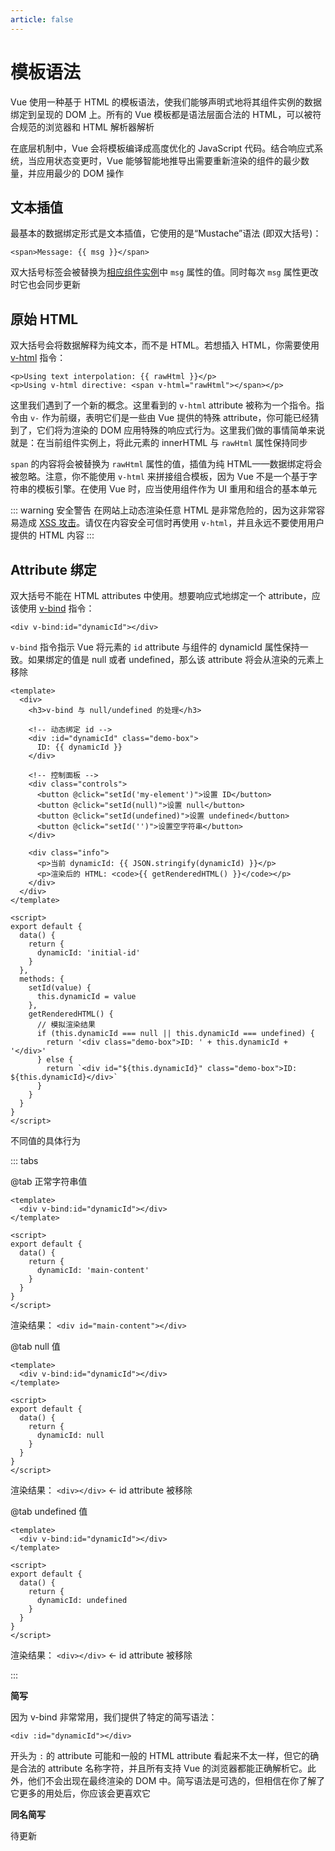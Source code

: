 ```yaml
---
article: false
---
```


# 模板语法

Vue 使用一种基于 HTML 的模板语法，使我们能够声明式地将其组件实例的数据绑定到呈现的 DOM 上。所有的 Vue 模板都是语法层面合法的 HTML，可以被符合规范的浏览器和 HTML 解析器解析

在底层机制中，Vue 会将模板编译成高度优化的 JavaScript 代码。结合响应式系统，当应用状态变更时，Vue 能够智能地推导出需要重新渲染的组件的最少数量，并应用最少的 DOM 操作

## 文本插值

最基本的数据绑定形式是文本插值，它使用的是“Mustache”语法 (即双大括号)：

```vue
<span>Message: {{ msg }}</span>
```

双大括号标签会被替换为[相应组件实例](reactivity-fundamentals.md)中 `msg` 属性的值。同时每次 `msg` 属性更改时它也会同步更新

## 原始 HTML

双大括号会将数据解释为纯文本，而不是 HTML。若想插入 HTML，你需要使用 [v-html](../../api/built-in-directives.md#v-html) 指令：

```vue
<p>Using text interpolation: {{ rawHtml }}</p>
<p>Using v-html directive: <span v-html="rawHtml"></span></p>
```

这里我们遇到了一个新的概念。这里看到的 `v-html` attribute 被称为一个指令。指令由 `v-` 作为前缀，表明它们是一些由 Vue 提供的特殊 attribute，你可能已经猜到了，它们将为渲染的 DOM 应用特殊的响应式行为。这里我们做的事情简单来说就是：在当前组件实例上，将此元素的 innerHTML 与 `rawHtml` 属性保持同步

`span` 的内容将会被替换为 `rawHtml` 属性的值，插值为纯 HTML——数据绑定将会被忽略。注意，你不能使用 `v-html` 来拼接组合模板，因为 Vue 不是一个基于字符串的模板引擎。在使用 Vue 时，应当使用组件作为 UI 重用和组合的基本单元

::: warning 安全警告
在网站上动态渲染任意 HTML 是非常危险的，因为这非常容易造成 [XSS 攻击](https://en.wikipedia.org/wiki/Cross-site_scripting)。请仅在内容安全可信时再使用 `v-html`，并且永远不要使用用户提供的 HTML 内容
:::

## Attribute 绑定

双大括号不能在 HTML attributes 中使用。想要响应式地绑定一个 attribute，应该使用 [v-bind](../../api/built-in-directives.md#v-bind) 指令：

```vue
<div v-bind:id="dynamicId"></div>
```

`v-bind` 指令指示 Vue 将元素的 `id` attribute 与组件的 dynamicId 属性保持一致。如果绑定的值是 null 或者 undefined，那么该 attribute 将会从渲染的元素上移除

```vue
<template>
  <div>
    <h3>v-bind 与 null/undefined 的处理</h3>
    
    <!-- 动态绑定 id -->
    <div :id="dynamicId" class="demo-box">
      ID: {{ dynamicId }}
    </div>

    <!-- 控制面板 -->
    <div class="controls">
      <button @click="setId('my-element')">设置 ID</button>
      <button @click="setId(null)">设置 null</button>
      <button @click="setId(undefined)">设置 undefined</button>
      <button @click="setId('')">设置空字符串</button>
    </div>

    <div class="info">
      <p>当前 dynamicId: {{ JSON.stringify(dynamicId) }}</p>
      <p>渲染后的 HTML: <code>{{ getRenderedHTML() }}</code></p>
    </div>
  </div>
</template>

<script>
export default {
  data() {
    return {
      dynamicId: 'initial-id'
    }
  },
  methods: {
    setId(value) {
      this.dynamicId = value
    },
    getRenderedHTML() {
      // 模拟渲染结果
      if (this.dynamicId === null || this.dynamicId === undefined) {
        return '<div class="demo-box">ID: ' + this.dynamicId + '</div>'
      } else {
        return `<div id="${this.dynamicId}" class="demo-box">ID: ${this.dynamicId}</div>`
      }
    }
  }
}
</script>
```

不同值的具体行为

::: tabs

@tab 正常字符串值

```vue
<template>
  <div v-bind:id="dynamicId"></div>
</template>

<script>
export default {
  data() {
    return {
      dynamicId: 'main-content'
    }
  }
}
</script>
```

渲染结果： `<div id="main-content"></div>`

@tab null 值

```vue
<template>
  <div v-bind:id="dynamicId"></div>
</template>

<script>
export default {
  data() {
    return {
      dynamicId: null
    }
  }
}
</script>
```

渲染结果： `<div></div>` ← id attribute 被移除

@tab undefined 值

```vue
<template>
  <div v-bind:id="dynamicId"></div>
</template>

<script>
export default {
  data() {
    return {
      dynamicId: undefined
    }
  }
}
</script>
```

渲染结果： `<div></div>` ← id attribute 被移除

:::

**简写**

因为 v-bind 非常常用，我们提供了特定的简写语法：

```vue
<div :id="dynamicId"></div>
```

开头为 `:` 的 attribute 可能和一般的 HTML attribute 看起来不太一样，但它的确是合法的 attribute 名称字符，并且所有支持 Vue 的浏览器都能正确解析它。此外，他们不会出现在最终渲染的 DOM 中。简写语法是可选的，但相信在你了解了它更多的用处后，你应该会更喜欢它

**同名简写**

待更新